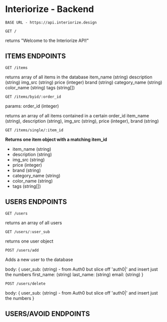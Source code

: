 # Interiorize - Backend

    BASE URL - https://api.interiorize.design

    GET /

returns "Welcome to the Interiorize API!"

## ITEMS ENDPOINTS

    GET /items

returns array of all items in the database
item_name (string)
description (string)
img_src (string)
price (integer)
brand (string)
category_name (string)
color_name (string)
tags (string[])

    GET /items/byid/:order_id

params: order_id (integer)

returns an array of all items contained in a certain order_id
item_name (string),
description (string),
img_src (string),
price (integer),
brand (string)

    GET /items/single/:item_id

<b>Returns one item object with a matching item_id</b>
<ul>
    <li>item_name (string)</li>
    <li>description (string)</li>
    <li>img_src (string)</li>
    <li>price (integer)</li>
    <li>brand (string)</li>
    <li>category_name (string)</li>
    <li>color_name (string)</li>
    <li>tags (string[])</li>
</ul>

## USERS ENDPOINTS

    GET /users

returns an array of all users

    GET /users/:user_sub

returns one user object

    POST /users/add

Adds a new user to the database

body: {
    user_sub: (string) - from Auth0 but slice off 'auth0|' and insert just the numbers
    first_name: (string)
    last_name: (string)
    email: (string)
}

    POST /users/delete

body: {
    user_sub: (string) - from Auth0 but slice off 'auth0|' and insert just the numbers
}

## USERS/AVOID ENDPOINTS